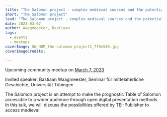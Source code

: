 ```yaml
---
title: "The Salomon project - complex medieval sources and the potential of digital presentation"
short: "The Salomon project"
lead: "The Salomon project - complex medieval sources and the potential of digital presentation"
date: 2023-03-07
author: Waagmeester, Bastiaan
tags:
  - events
  - meetups
coverImage: GW_HUM_the-salomon-project1_770x510.jpg
coverImageCredits:

---
```


Upcoming community meetup on [March 7, 2023](https://www.timeanddate.com/worldclock/fixedtime.html?msg=e-editiones+Community+Event&iso=20230314T17&p1=1425&ah=1)

Invited speaker: Bastiaan Waagmeester, Seminar für mittelalterliche Geschichte, Universität Tübingen

The Salomon project is an attempt to make the prognostic Table of Salomon accessible to a wider audience through open digital presentation methods. In this talk, we will discuss the possibilities offered by TEI-Publisher to access medieval
